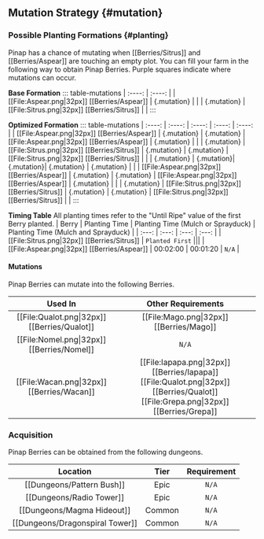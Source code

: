 ## Mutation Strategy {#mutation}

### Possible Planting Formations {#planting}

Pinap has a chance of mutating when [[Berries/Sitrus]] and [[Berries/Aspear]] are touching an empty plot. You can fill your farm in the following way to obtain Pinap Berries. Purple squares indicate where mutations can occur.

**Base Formation**
::: table-mutations
| :----: | :----: |
| [[File:Aspear.png\|32px]] [[Berries/Aspear]] | {.mutation} | |
| {.mutation} | [[File:Sitrus.png\|32px]] [[Berries/Sitrus]] | |
:::

**Optimized Formation**
::: table-mutations
| :----: | :----: | :----: | :----: | :----: |
| [[File:Aspear.png\|32px]] [[Berries/Aspear]] | {.mutation} | {.mutation} | [[File:Aspear.png\|32px]] [[Berries/Aspear]] | {.mutation} | |
| {.mutation} | [[File:Sitrus.png\|32px]] [[Berries/Sitrus]] | {.mutation} | {.mutation} | [[File:Sitrus.png\|32px]] [[Berries/Sitrus]] | |
| {.mutation} | {.mutation}| {.mutation}| {.mutation} | {.mutation} | |
| [[File:Aspear.png\|32px]] [[Berries/Aspear]] | {.mutation} | {.mutation} | [[File:Aspear.png\|32px]] [[Berries/Aspear]] | {.mutation} | |
| {.mutation} | [[File:Sitrus.png\|32px]] [[Berries/Sitrus]] | {.mutation} | {.mutation} | [[File:Sitrus.png\|32px]] [[Berries/Sitrus]] | |
:::

**Timing Table**
All planting times refer to the "Until Ripe" value of the first Berry planted.
| Berry                                         | Planting Time | Planting Time (Mulch or Sprayduck)    | Planting Time (Mulch and Sprayduck)   |
| :---:                                         | :---:         | :---:                                 | :---:                                 |
| [[File:Sitrus.png\|32px]] [[Berries/Sitrus]]  | `Planted First` |||
| [[File:Aspear.png\|32px]] [[Berries/Aspear]]  | 00:02:00      | 00:01:20                              | `N/A`                                 |

#### Mutations
Pinap Berries can mutate into the following Berries.

| Used In                                       | Other Requirements |
| :---:                                         | :---: |
| [[File:Qualot.png\|32px]] [[Berries/Qualot]]  | [[File:Mago.png\|32px]] [[Berries/Mago]] |
| [[File:Nomel.png\|32px]] [[Berries/Nomel]]    | `N/A` |
| [[File:Wacan.png\|32px]] [[Berries/Wacan]]    | [[File:Iapapa.png\|32px]] [[Berries/Iapapa]] [[File:Qualot.png\|32px]] [[Berries/Qualot]] [[File:Grepa.png\|32px]] [[Berries/Grepa]] |

### Acquisition
Pinap Berries can be obtained from the following dungeons.

| Location	                        | Tier	    | Requirement   |
| :---:                             | :---:     | :---:         |
| [[Dungeons/Pattern Bush]]	        | Epic  	| `N/A`         |
| [[Dungeons/Radio Tower]]	        | Epic  	| `N/A`         |
| [[Dungeons/Magma Hideout]]        | Common	| `N/A`         |
| [[Dungeons/Dragonspiral Tower]]   | Common	| `N/A`         |